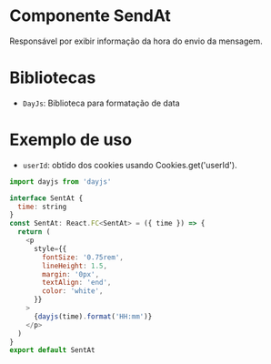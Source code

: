 # **Componente SendAt**
Responsável por exibir informação da hora do envio da mensagem.

# **Bibliotecas**
- `DayJs`: Biblioteca para formatação de data

# **Exemplo de uso**

- `userId`: obtido dos cookies usando Cookies.get('userId').
```javascript
import dayjs from 'dayjs'

interface SentAt {
  time: string
}
const SentAt: React.FC<SentAt> = ({ time }) => {
  return (
    <p
      style={{
        fontSize: '0.75rem',
        lineHeight: 1.5,
        margin: '0px',
        textAlign: 'end',
        color: 'white',
      }}
    >
      {dayjs(time).format('HH:mm')}
    </p>
  )
}
export default SentAt

```